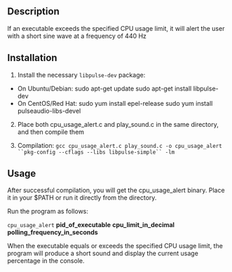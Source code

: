 ## Description
If an executable exceeds the specified CPU usage limit, it will alert the user with a short sine wave at a frequency of 440 Hz

## Installation
1. Install the necessary `libpulse-dev` package:
* On Ubuntu/Debian:
    sudo apt-get update
    sudo apt-get install libpulse-dev
* On CentOS/Red Hat:
    sudo yum install epel-release
    sudo yum install pulseaudio-libs-devel

2. Place both cpu_usage_alert.c and play_sound.c in the same directory, and then compile them

3. Compilation:
    `gcc cpu_usage_alert.c play_sound.c -o cpu_usage_alert ``pkg-config --cflags --libs libpulse-simple`` -lm`

## Usage
After successful compilation, you will get the cpu_usage_alert binary.
Place it in your $PATH or run it directly from the directory.

Run the program as follows:

`cpu_usage_alert` **pid_of_executable** **cpu_limit_in_decimal** **polling_frequency_in_seconds**

When the executable equals or exceeds the specified CPU usage limit, the program will produce a short sound and display the current usage percentage in the console.